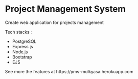 <h1>Project Management System</h1>
<p>Create web application for projects management</p>
<p>Tech stacks :</p>
<ul>
  <li>PostgreSQL</li>
  <li>Express.js</li>
  <li>Node.js</li>
  <li>Bootstrap</li>
  <li>EJS</li>
</ul>
<p>See more the features at https://pms-mulkyasa.herokuapp.com</p>